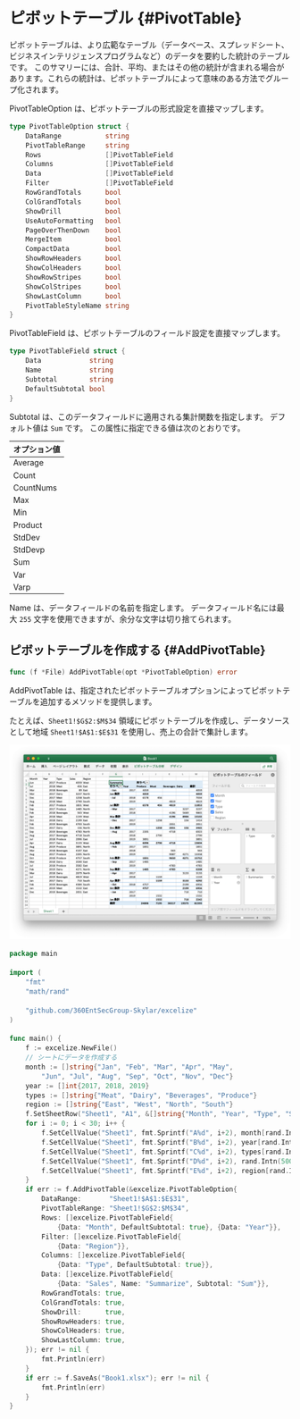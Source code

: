 # ピボットテーブル {#PivotTable}

ピボットテーブルは、より広範なテーブル（データベース、スプレッドシート、ビジネスインテリジェンスプログラムなど）のデータを要約した統計のテーブルです。 このサマリーには、合計、平均、またはその他の統計が含まれる場合があります。これらの統計は、ピボットテーブルによって意味のある方法でグループ化されます。

PivotTableOption は、ピボットテーブルの形式設定を直接マップします。

```go
type PivotTableOption struct {
    DataRange           string
    PivotTableRange     string
    Rows                []PivotTableField
    Columns             []PivotTableField
    Data                []PivotTableField
    Filter              []PivotTableField
    RowGrandTotals      bool
    ColGrandTotals      bool
    ShowDrill           bool
    UseAutoFormatting   bool
    PageOverThenDown    bool
    MergeItem           bool
    CompactData         bool
    ShowRowHeaders      bool
    ShowColHeaders      bool
    ShowRowStripes      bool
    ShowColStripes      bool
    ShowLastColumn      bool
    PivotTableStyleName string
}
```

PivotTableField は、ピボットテーブルのフィールド設定を直接マップします。

```go
type PivotTableField struct {
    Data            string
    Name            string
    Subtotal        string
    DefaultSubtotal bool
}
```

Subtotal は、このデータフィールドに適用される集計関数を指定します。 デフォルト値は `Sum` です。 この属性に指定できる値は次のとおりです。

|オプション値|
|---|
|Average|
|Count|
|CountNums|
|Max|
|Min|
|Product|
|StdDev|
|StdDevp|
|Sum|
|Var|
|Varp|

Name は、データフィールドの名前を指定します。 データフィールド名には最大 `255` 文字を使用できますが、余分な文字は切り捨てられます。

## ピボットテーブルを作成する {#AddPivotTable}

```go
func (f *File) AddPivotTable(opt *PivotTableOption) error
```

AddPivotTable は、指定されたピボットテーブルオプションによってピボットテーブルを追加するメソッドを提供します。

たとえば、`Sheet1!$G$2:$M$34` 領域にピボットテーブルを作成し、データソースとして地域 `Sheet1!$A$1:$E$31` を使用し、売上の合計で集計します。

<p align="center"><img width="1117" src="./images/pivot_table_01.png" alt="Go を使用して excelize でピボットテーブルを作成する"></p>

```go
package main

import (
    "fmt"
    "math/rand"

    "github.com/360EntSecGroup-Skylar/excelize"
)

func main() {
    f := excelize.NewFile()
    // シートにデータを作成する
    month := []string{"Jan", "Feb", "Mar", "Apr", "May",
        "Jun", "Jul", "Aug", "Sep", "Oct", "Nov", "Dec"}
    year := []int{2017, 2018, 2019}
    types := []string{"Meat", "Dairy", "Beverages", "Produce"}
    region := []string{"East", "West", "North", "South"}
    f.SetSheetRow("Sheet1", "A1", &[]string{"Month", "Year", "Type", "Sales", "Region"})
    for i := 0; i < 30; i++ {
        f.SetCellValue("Sheet1", fmt.Sprintf("A%d", i+2), month[rand.Intn(12)])
        f.SetCellValue("Sheet1", fmt.Sprintf("B%d", i+2), year[rand.Intn(3)])
        f.SetCellValue("Sheet1", fmt.Sprintf("C%d", i+2), types[rand.Intn(4)])
        f.SetCellValue("Sheet1", fmt.Sprintf("D%d", i+2), rand.Intn(5000))
        f.SetCellValue("Sheet1", fmt.Sprintf("E%d", i+2), region[rand.Intn(4)])
    }
    if err := f.AddPivotTable(&excelize.PivotTableOption{
        DataRange:       "Sheet1!$A$1:$E$31",
        PivotTableRange: "Sheet1!$G$2:$M$34",
        Rows: []excelize.PivotTableField{
            {Data: "Month", DefaultSubtotal: true}, {Data: "Year"}},
        Filter: []excelize.PivotTableField{
            {Data: "Region"}},
        Columns: []excelize.PivotTableField{
            {Data: "Type", DefaultSubtotal: true}},
        Data: []excelize.PivotTableField{
            {Data: "Sales", Name: "Summarize", Subtotal: "Sum"}},
        RowGrandTotals: true,
        ColGrandTotals: true,
        ShowDrill:      true,
        ShowRowHeaders: true,
        ShowColHeaders: true,
        ShowLastColumn: true,
    }); err != nil {
        fmt.Println(err)
    }
    if err := f.SaveAs("Book1.xlsx"); err != nil {
        fmt.Println(err)
    }
}
```
